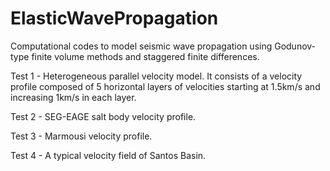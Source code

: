 # ElasticWavePropagation
Computational codes to model seismic wave propagation using Godunov-type finite volume methods and staggered finite differences.

Test 1 - Heterogeneous parallel velocity model.
It consists of a velocity profile composed of 5 horizontal layers of velocities starting at 1.5km/s and increasing 1km/s in each layer.

Test 2 - SEG-EAGE salt body velocity profile.

Test 3 - Marmousi velocity profile.

Test 4 - A typical velocity field of Santos Basin.
